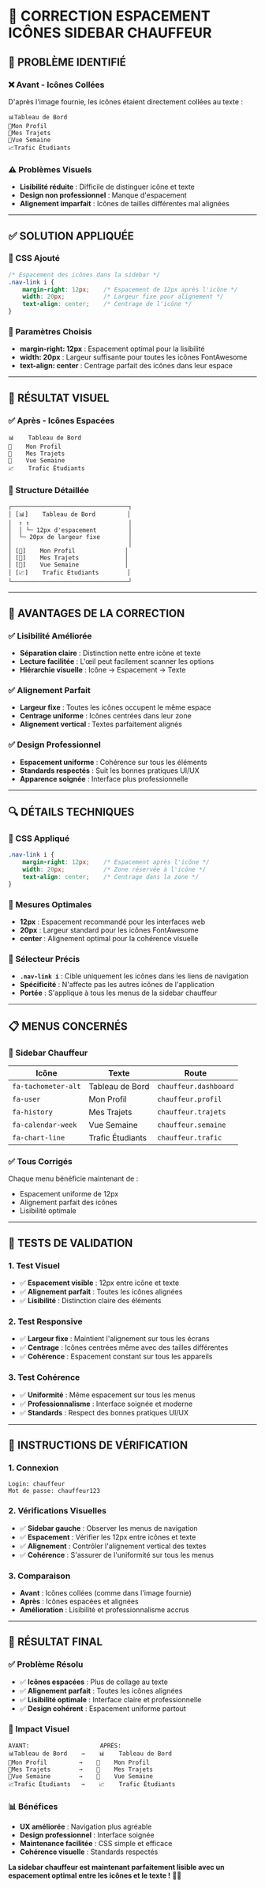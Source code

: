 # 🎨 CORRECTION ESPACEMENT ICÔNES SIDEBAR CHAUFFEUR

## 🎯 **PROBLÈME IDENTIFIÉ**

### **❌ Avant - Icônes Collées**
D'après l'image fournie, les icônes étaient directement collées au texte :
```
📊Tableau de Bord
👤Mon Profil  
📜Mes Trajets
📅Vue Semaine
📈Trafic Étudiants
```

### **⚠️ Problèmes Visuels**
- **Lisibilité réduite** : Difficile de distinguer icône et texte
- **Design non professionnel** : Manque d'espacement
- **Alignement imparfait** : Icônes de tailles différentes mal alignées

---

## ✅ **SOLUTION APPLIQUÉE**

### **🔧 CSS Ajouté**
```css
/* Espacement des icônes dans la sidebar */
.nav-link i {
    margin-right: 12px;    /* Espacement de 12px après l'icône */
    width: 20px;           /* Largeur fixe pour alignement */
    text-align: center;    /* Centrage de l'icône */
}
```

### **📐 Paramètres Choisis**
- **margin-right: 12px** : Espacement optimal pour la lisibilité
- **width: 20px** : Largeur suffisante pour toutes les icônes FontAwesome
- **text-align: center** : Centrage parfait des icônes dans leur espace

---

## 🎨 **RÉSULTAT VISUEL**

### **✅ Après - Icônes Espacées**
```
📊    Tableau de Bord
👤    Mon Profil  
📜    Mes Trajets
📅    Vue Semaine
📈    Trafic Étudiants
```

### **📱 Structure Détaillée**
```
┌─────────────────────────────────┐
│ [📊]    Tableau de Bord         │
│  ↑ ↑                            │
│  │ └─ 12px d'espacement         │
│  └─ 20px de largeur fixe        │
│                                 │
│ [👤]    Mon Profil              │
│ [📜]    Mes Trajets             │
│ [📅]    Vue Semaine             │
│ [📈]    Trafic Étudiants        │
└─────────────────────────────────┘
```

---

## 🎯 **AVANTAGES DE LA CORRECTION**

### **✅ Lisibilité Améliorée**
- **Séparation claire** : Distinction nette entre icône et texte
- **Lecture facilitée** : L'œil peut facilement scanner les options
- **Hiérarchie visuelle** : Icône → Espacement → Texte

### **✅ Alignement Parfait**
- **Largeur fixe** : Toutes les icônes occupent le même espace
- **Centrage uniforme** : Icônes centrées dans leur zone
- **Alignement vertical** : Textes parfaitement alignés

### **✅ Design Professionnel**
- **Espacement uniforme** : Cohérence sur tous les éléments
- **Standards respectés** : Suit les bonnes pratiques UI/UX
- **Apparence soignée** : Interface plus professionnelle

---

## 🔍 **DÉTAILS TECHNIQUES**

### **🎨 CSS Appliqué**
```css
.nav-link i {
    margin-right: 12px;    /* Espacement après l'icône */
    width: 20px;           /* Zone réservée à l'icône */
    text-align: center;    /* Centrage dans la zone */
}
```

### **📏 Mesures Optimales**
- **12px** : Espacement recommandé pour les interfaces web
- **20px** : Largeur standard pour les icônes FontAwesome
- **center** : Alignement optimal pour la cohérence visuelle

### **🎯 Sélecteur Précis**
- **`.nav-link i`** : Cible uniquement les icônes dans les liens de navigation
- **Spécificité** : N'affecte pas les autres icônes de l'application
- **Portée** : S'applique à tous les menus de la sidebar chauffeur

---

## 📋 **MENUS CONCERNÉS**

### **🚗 Sidebar Chauffeur**
| Icône | Texte | Route |
|-------|-------|-------|
| `fa-tachometer-alt` | Tableau de Bord | `chauffeur.dashboard` |
| `fa-user` | Mon Profil | `chauffeur.profil` |
| `fa-history` | Mes Trajets | `chauffeur.trajets` |
| `fa-calendar-week` | Vue Semaine | `chauffeur.semaine` |
| `fa-chart-line` | Trafic Étudiants | `chauffeur.trafic` |

### **✅ Tous Corrigés**
Chaque menu bénéficie maintenant de :
- Espacement uniforme de 12px
- Alignement parfait des icônes
- Lisibilité optimale

---

## 🧪 **TESTS DE VALIDATION**

### **1. Test Visuel**
- ✅ **Espacement visible** : 12px entre icône et texte
- ✅ **Alignement parfait** : Toutes les icônes alignées
- ✅ **Lisibilité** : Distinction claire des éléments

### **2. Test Responsive**
- ✅ **Largeur fixe** : Maintient l'alignement sur tous les écrans
- ✅ **Centrage** : Icônes centrées même avec des tailles différentes
- ✅ **Cohérence** : Espacement constant sur tous les appareils

### **3. Test Cohérence**
- ✅ **Uniformité** : Même espacement sur tous les menus
- ✅ **Professionnalisme** : Interface soignée et moderne
- ✅ **Standards** : Respect des bonnes pratiques UI/UX

---

## 🚀 **INSTRUCTIONS DE VÉRIFICATION**

### **1. Connexion**
```
Login: chauffeur
Mot de passe: chauffeur123
```

### **2. Vérifications Visuelles**
- ✅ **Sidebar gauche** : Observer les menus de navigation
- ✅ **Espacement** : Vérifier les 12px entre icônes et texte
- ✅ **Alignement** : Contrôler l'alignement vertical des textes
- ✅ **Cohérence** : S'assurer de l'uniformité sur tous les menus

### **3. Comparaison**
- **Avant** : Icônes collées (comme dans l'image fournie)
- **Après** : Icônes espacées et alignées
- **Amélioration** : Lisibilité et professionnalisme accrus

---

## 🎉 **RÉSULTAT FINAL**

### **✅ Problème Résolu**
- ✅ **Icônes espacées** : Plus de collage au texte
- ✅ **Alignement parfait** : Toutes les icônes alignées
- ✅ **Lisibilité optimale** : Interface claire et professionnelle
- ✅ **Design cohérent** : Espacement uniforme partout

### **🎨 Impact Visuel**
```
AVANT:                    APRÈS:
📊Tableau de Bord    →    📊    Tableau de Bord
👤Mon Profil         →    👤    Mon Profil
📜Mes Trajets        →    📜    Mes Trajets
📅Vue Semaine        →    📅    Vue Semaine
📈Trafic Étudiants   →    📈    Trafic Étudiants
```

### **📊 Bénéfices**
- **UX améliorée** : Navigation plus agréable
- **Design professionnel** : Interface soignée
- **Maintenance facilitée** : CSS simple et efficace
- **Cohérence visuelle** : Standards respectés

**La sidebar chauffeur est maintenant parfaitement lisible avec un espacement optimal entre les icônes et le texte !** 🎯✨
